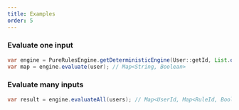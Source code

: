 ```yaml
---
title: Examples
order: 5
---
```


### Evaluate one input

```java
var engine = PureRulesEngine.getDeterministicEngine(User::getId, List.of(/* conditions */));
var map = engine.evaluate(user); // Map<String, Boolean>
```

### Evaluate many inputs

```java
var result = engine.evaluateAll(users); // Map<UserId, Map<RuleId, Boolean>>
```
